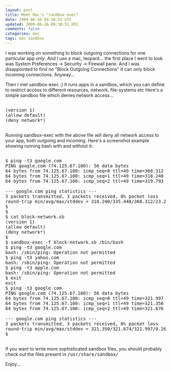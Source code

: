 ```yaml
---           
layout: post
title: Meet Mac's "sandbox-exec"
date: 2009-06-26 09:30:51 UTC
updated: 2009-06-26 09:30:51 UTC
comments: false
categories: mac
tags: mac sandbox
---
```

 
I was working on something to block outgoing connections for one particular app *only*. And I use a mac, leopard... the 
first place I went to look was System Preferences -> Security -> Firewall pane. And I was disappointed to find no 
"Block Outgoing Connections"
It can only block incoming connections. Anyway...

Then I met sandbox-exec :) It runs apps in a sandbox, which you can define to restrict access to different resources, 
network, file-systems etc Here's a simple sandbox file which denies network access...

<pre name="code" class="bash:collapse">

(version 1)
(allow default)
(deny network*)

</pre>

Running sandbox-exec with the above file will deny all network access to your app, both outgoing and incoming. Here's a 
screenshot example showing running bash with and without it:

<pre class="console">

$ ping -t3 google.com
PING google.com (74.125.67.100): 56 data bytes
64 bytes from 74.125.67.100: icmp_seq=0 ttl=49 time=368.312 ms
64 bytes from 74.125.67.100: icmp_seq=1 ttl=49 time=318.240 ms
64 bytes from 74.125.67.100: icmp_seq=2 ttl=49 time=319.793 ms

--- google.com ping statistics ---
3 packets transmitted, 3 packets received, 0% packet loss
round-trip min/avg/max/stddev = 318.240/335.448/368.312/23.247 ms
$ 
$
$ cat block-network.sb 
(version 1)
(allow default)
(deny network*)
$ 
$ sandbox-exec -f block-network.sb /bin/bash 
$ ping -t3 google.com
bash: /sbin/ping: Operation not permitted
$ ping -t3 yahoo.com
bash: /sbin/ping: Operation not permitted
$ ping -t3 apple.com
bash: /sbin/ping: Operation not permitted
$ exit
exit
$ ping -t3 google.com
PING google.com (74.125.67.100): 56 data bytes
64 bytes from 74.125.67.100: icmp_seq=0 ttl=49 time=321.997 ms
64 bytes from 74.125.67.100: icmp_seq=1 ttl=49 time=321.350 ms
64 bytes from 74.125.67.100: icmp_seq=2 ttl=49 time=321.676 ms

--- google.com ping statistics ---
3 packets transmitted, 3 packets received, 0% packet loss
round-trip min/avg/max/stddev = 321.350/321.674/321.997/0.264 ms
$

</pre>


If you want to write more sophisticated sandbox files, you should probably check out the files present in 
<tt>/usr/share/sandbox/</tt>


Enjoy...<img src="http://feeds.feedburner.com/~r/abhisanoujam-blogspot/~4/c7mAmEQ6Ky0" height="1" width="1"/>
